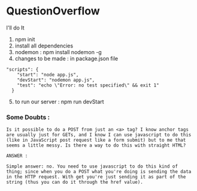 # QuestionOverflow

I'll do It

1. npm init
2. install all dependencies
3. nodemon : npm install nodemon -g
4. changes to be made : in package.json file

```
"scripts": {
    "start": "node app.js",
    "devStart": "nodemon app.js",
    "test": "echo \"Error: no test specified\" && exit 1"
  }
```

5. to run our server : npm run devStart

### Some Doubts :

```
Is it possible to do a POST from just an <a> tag? I know anchor tags are usually just for GETs, and I know I can use javascript to do this (like in JavaScript post request like a form submit) but to me that seems a little messy. Is there a way to do this with straight HTML?

ANSWER :

Simple answer: no. You need to use javascript to do this kind of thing; since when you do a POST what you're doing is sending the data in the HTTP request. With get you're just sending it as part of the string (thus you can do it through the href value).

```
